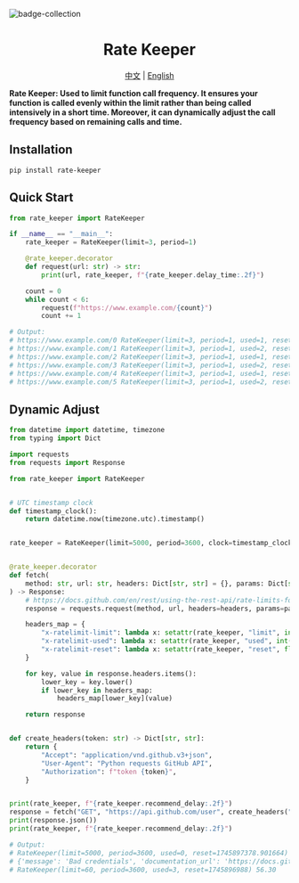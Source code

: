 ![badge-collection](https://socialify.git.ci/ftnfurina/rate-keeper/image?font=Bitter&forks=1&issues=1&language=1&name=1&owner=1&pattern=Floating+Cogs&pulls=1&stargazers=1&theme=Auto)

<div align="center">
  <h1>Rate Keeper</h1>
  <p>
    <a href="https://github.com/ftnfurina/rate-keeper/blob/main/README_ZH.md">中文</a> |
    <a href="https://github.com/ftnfurina/rate-keeper/blob/main/README.md">English</a>
  </p>
</div>

**Rate Keeper: Used to limit function call frequency. It ensures your function is called evenly within the limit rather than being called intensively in a short time. Moreover, it can dynamically adjust the call frequency based on remaining calls and time.**

## Installation

```shell
pip install rate-keeper
```

## Quick Start

```python
from rate_keeper import RateKeeper

if __name__ == "__main__":
    rate_keeper = RateKeeper(limit=3, period=1)

    @rate_keeper.decorator
    def request(url: str) -> str:
        print(url, rate_keeper, f"{rate_keeper.delay_time:.2f}")

    count = 0
    while count < 6:
        request(f"https://www.example.com/{count}")
        count += 1

# Output:
# https://www.example.com/0 RateKeeper(limit=3, period=1, used=1, reset=89614.39) 0.00
# https://www.example.com/1 RateKeeper(limit=3, period=1, used=2, reset=89614.39) 0.50
# https://www.example.com/2 RateKeeper(limit=3, period=1, used=1, reset=89615.406) 0.48
# https://www.example.com/3 RateKeeper(limit=3, period=1, used=2, reset=89615.406) 0.50
# https://www.example.com/4 RateKeeper(limit=3, period=1, used=1, reset=89616.421) 0.49
# https://www.example.com/5 RateKeeper(limit=3, period=1, used=2, reset=89616.421) 0.50
```

## Dynamic Adjust

```python
from datetime import datetime, timezone
from typing import Dict

import requests
from requests import Response

from rate_keeper import RateKeeper


# UTC timestamp clock
def timestamp_clock():
    return datetime.now(timezone.utc).timestamp()


rate_keeper = RateKeeper(limit=5000, period=3600, clock=timestamp_clock)


@rate_keeper.decorator
def fetch(
    method: str, url: str, headers: Dict[str, str] = {}, params: Dict[str, str] = {}
) -> Response:
    # https://docs.github.com/en/rest/using-the-rest-api/rate-limits-for-the-rest-api#checking-the-status-of-your-rate-limit
    response = requests.request(method, url, headers=headers, params=params)

    headers_map = {
        "x-ratelimit-limit": lambda x: setattr(rate_keeper, "limit", int(x)),
        "x-ratelimit-used": lambda x: setattr(rate_keeper, "used", int(x)),
        "x-ratelimit-reset": lambda x: setattr(rate_keeper, "reset", float(x)),
    }

    for key, value in response.headers.items():
        lower_key = key.lower()
        if lower_key in headers_map:
            headers_map[lower_key](value)

    return response


def create_headers(token: str) -> Dict[str, str]:
    return {
        "Accept": "application/vnd.github.v3+json",
        "User-Agent": "Python requests GitHub API",
        "Authorization": f"token {token}",
    }


print(rate_keeper, f"{rate_keeper.recommend_delay:.2f}")
response = fetch("GET", "https://api.github.com/user", create_headers("github_token"))
print(response.json())
print(rate_keeper, f"{rate_keeper.recommend_delay:.2f}")

# Output:
# RateKeeper(limit=5000, period=3600, used=0, reset=1745897378.901664) 0.00
# {'message': 'Bad credentials', 'documentation_url': 'https://docs.github.com/rest', 'status': '401'}
# RateKeeper(limit=60, period=3600, used=3, reset=1745896988) 56.30
```